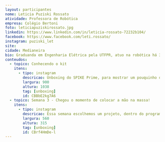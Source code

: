 ```yaml
---
layout: participantes
nome: Leticia Puziski Rossato 
atividade: Professora de Robótica
empresa: Colégio Bertoni
foto: leticiapuziskirossato.jpg
linkedin: https://www.linkedin.com/in/leticia-rossato-72232b104/
facebook: https://www.facebook.com/leti.rossato/
instagram: puziski_let
site: 
cidade: Medianeira 
bio: Graduanda em Engenharia Elétrica pela UTFPR, atuo na robótica há 3 anos, como mentora de equipes FRC (6902 e 7033). Atualmente, voluntária na Associação Internacional para Desenvolvimento Tecnológico (AIDTEC) e professora de robótica e empreendedorismo no Colégio Bertoni.
conteudos:
  - topico: Conhecendo o kit
    itens: 
      - tipo: instagram
        descricao: Unboxing do SPIKE Prime, para mostrar um pouquinho da composição do kit.
        largura: 900
        altura: 1038
        tag: [unboxing]
        id: CBBbE2kg7A6
  - topico: Semana 3 - Chegou o momento de colocar a mão na massa!
    itens: 
      - tipo: instagram
        descricao: Essa semana escolhemos um projeto, dentro do programa do SPIKE™ Prime, para construir e programar.<br>Projeto escolhido&#58; Máquina CNC.<br>A montagem inicialmente pronta, apresenta alguns "defeitos" para estimular a criatividade e gerar novas ideias para o conserto da máquina, antes de fazê-la funcionar.
        largura: 560
        altura: 315
        tag: [unboxing]
        id: CBrf4HmDe-l
---
```

